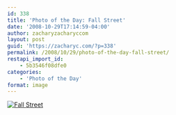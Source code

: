 ```yaml
---
id: 338
title: 'Photo of the Day: Fall Street'
date: '2008-10-29T17:14:59-04:00'
author: zacharyzacharyccom
layout: post
guid: 'https://zacharyc.com/?p=338'
permalink: /2008/10/29/photo-of-the-day-fall-street/
restapi_import_id:
    - 5b3546f08dfe0
categories:
    - 'Photo of the Day'
format: image
---
```


[![](https://i0.wp.com/zacharyc.smugmug.com/photos/405148662_v3Jjg-M.jpg?resize=600%2C418 "Fall Street")](http://zacharyc.smugmug.com/gallery/6035965_mvCXN//405148662_v3Jjg)